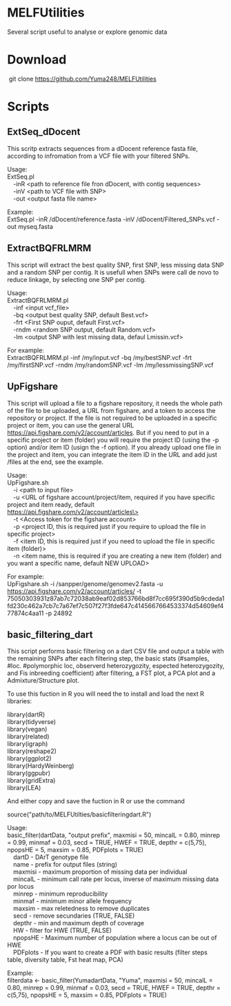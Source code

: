 # MELFUtilities
Several script useful to analyse or explore genomic data

# Download
&nbsp;git clone https://github.com/Yuma248/MELFUtilities
        
# Scripts
## ExtSeq_dDocent
This scritp extracts sequences from a dDocent reference fasta file, according to infromation from a VCF file with your filtered SNPs.

Usage:  
ExtSeq.pl  
&emsp;-inR \<path to reference file fron dDocent, with contig sequences\>  
&emsp;-inV \<path to VCF file with SNP\>  
&emsp;-out \<output fasta file name\>  

Example:  
ExtSeq.pl -inR /dDocent/reference.fasta -inV /dDocent/Filtered_SNPs.vcf -out myseq.fasta  

## ExtractBQFRLMRM  
This script will extract the best quality SNP, first SNP, less missing data SNP and a random SNP per contig. It is usefull when SNPs were call de novo to reduce linkage, by selecting one SNP per contig.  

Usage:  
ExtractBQFRLMRM.pl  
&emsp;-inf \<input vcf_file\>  
&emsp;-bq \<output best quality SNP, default Best.vcf\>  
&emsp;-frt \<First SNP ouput, default First.vcf\>  
&emsp;-rndm \<random SNP output, default Random.vcf\>  
&emsp;-lm \<output SNP with lest missing data, defaul Lmissin.vcf\>  

For example:  
ExtractBQFRLMRM.pl -inf /my/input.vcf -bq /my/bestSNP.vcf -frt /my/firstSNP.vcf -rndm /my/randomSNP.vcf -lm /my/lessmissingSNP.vcf  

## UpFigshare  
This script will upload a file to a figshare repository, it needs the whole path of the file to be uploaded, a URL from figshare, and a token to access the repository or project. If the file is not required to be uploaded in a specific project or item, you can use the general URL https://api.figshare.com/v2/account/articles. But if you need to put in a specific project or item (folder) you will require the project ID (using the -p option) and/or item ID (usign the -f option). If you already upload one file in the project and item, you can integrate the item ID in the URL and add just /files at the end, see the example.  

Usage:  
UpFigshare.sh  
&emsp;-i \<path to input file\>  
&emsp;-u \<URL of figshare account/project/item, required if you have specific project and item ready, default https://api.figshare.com/v2/account/articles\>  
&emsp;-t \<Access token for the figshare account\>  
&emsp;-p \<project ID, this is required just if you require to upload the file in specific project\>  
&emsp;-f \<item ID, this is required just if you need to upload the file in specific item (folder)\>  
&emsp;-n \<item name, this is required if you are creating a new item (folder) and you want a specific name, default NEW UPLOAD\>  

For example:  
UpFigshare.sh -i /sanpper/genome/genomev2.fasta -u https://api.figshare.com/v2/account/articles/ -t 75050303931z87ab7c72038ab9eaf02d853766bd8f7cc695f390d5b9cdeda1fd230c462a7cb7c7a67ef7c507f27f3fde647c4145667664533374d54609ef477874c4aa11 -p 24892

## basic_filtering_dart
This script performs basic filtering on a dart CSV file and output a table with the remaining SNPs after each filtering step, the basic stats (#samples, #loc. #polymorphic loc, observerd heterozygozity, espected heterozygozity, and Fis inbreeding coefficient) after filtering, a FST plot, a PCA plot and a Admixture/Structure plot.   

To use this fuction in R you will need the to install and load the next R libraries:
 
library(dartR)  
library(tidyverse)  
library(vegan)  
library(related)  
library(igraph)  
library(reshape2)  
library(ggplot2)  
library(HardyWeinberg)  
library(ggpubr)  
library(gridExtra)  
library(LEA)  
  
And either copy and save the fuction in R or use the command  
  
source("path/to/MELFUtilties/basicfilteringdart.R")  
  
Usage:  
basic_filter(dartData, "output prefix", maxmisi = 50, mincalL = 0.80, minrep = 0.99, minmaf = 0.03, secd = TRUE, HWEF = TRUE, depthr = c(5,75), npopsHE = 5, maxsim = 0.85, PDFplots = TRUE)  
&emsp;dartD    - DArT genotype file    
&emsp;name  - prefix for output files (string)  
&emsp;maxmisi  - maximum proportion of missing data per individual   
&emsp;mincalL  - minimum call rate per locus, inverse of maximum missing data por locus  
&emsp;minrep  - minimum reproducibility   
&emsp;minmaf  - minimum minor allele frequency  
&emsp;maxsim  - max reletedness to remove duplicates  
&emsp;secd  - remove secundaries (TRUE, FALSE)  
&emsp;depthr  - min and maximum depth of coverage  
&emsp;HW  - filter for HWE (TRUE, FALSE)  
&emsp;npopsHE  - Maximum number of population where a locus can be out of HWE  
&emsp;PDFplots  - If you want to create a PDF with basic results (filter steps table, diversity table, Fst heat map, PCA)   


Example:   
filterdata <- basic_filter(YumadartData, "Yuma", maxmisi = 50, mincalL = 0.80, minrep = 0.99, minmaf = 0.03, secd = TRUE, HWEF = TRUE, depthr = c(5,75), npopsHE = 5, maxsim = 0.85, PDFplots = TRUE)
 
 
 
 







